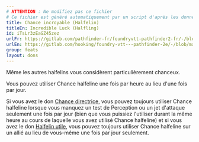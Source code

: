 ```yaml
---
# ATTENTION : Ne modifiez pas ce fichier
# Ce fichier est généré automatiquement par un script d'après les données du module Foundry VTT officiel et de sa traduction
title: Chance incroyable (Halfelin)
titleEn: Incredible Luck (Halfling)
id: iTsLr3zEaGZ45zez
urlFr: https://gitlab.com/pathfinder-fr/foundryvtt-pathfinder2-fr/-/blob/master/data/feats/iTsLr3zEaGZ45zez.htm
urlEn: https://gitlab.com/hooking/foundry-vtt---pathfinder-2e/-/blob/master/packs/data/feats.db/incredible-luck-halfling.json
group: feats
layout: dons
---
```

Même les autres halfelins vous considèrent particulièrement chanceux.

Vous pouvez utiliser Chance halfeline une fois par heure au lieu d'une fois par jour.

Si vous avez le don [Chance directrice](chance-directrice.md), vous pouvez toujours utiliser Chance halfeline lorsque vous manquez un test de Perception ou un jet d'attaque seulement une fois par jour (bien que vous puissiez l'utiliser durant la même heure au cours de laquelle vous avez utilisé Chance halfeline) et si vous avez le don [Halfelin utile](halfelin-utile.md), vous pouvez toujours utiliser Chance halfeline sur un allié au lieu de vous-même une fois par jour seulement.


